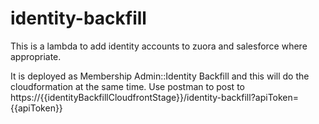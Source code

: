 # identity-backfill

This is a lambda to add identity accounts to zuora and salesforce where appropriate.

It is deployed as Membership Admin::Identity Backfill and this will do the cloudformation at the same time.
Use postman to post to https://{{identityBackfillCloudfrontStage}}/identity-backfill?apiToken={{apiToken}}